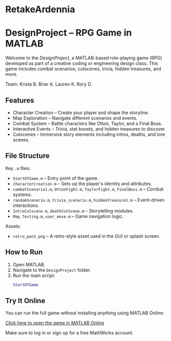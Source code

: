 # RetakeArdennia
# DesignProject – RPG Game in MATLAB

Welcome to the *DesignProject*, a MATLAB-based role-playing game (RPG) developed as part of a creative coding or engineering design class. This game includes combat scenarios, cutscenes, trivia, hidden treasures, and more.

Team:
Krista B.
Briar A.
Lauren K.
Rory D.

## Features

- Character Creation – Create your player and shape the storyline.
- Map Exploration – Navigate different scenarios and events.
- Combat System – Battle characters like Otton, Taylor, and a Final Boss.
- Interactive Events – Trivia, stat boosts, and hidden treasures to discover.
- Cutscenes – Immersive story elements including intros, deaths, and lore scenes.

## File Structure

Key `.m` files:
- `StartOfGame.m` – Entry point of the game.
- `characterCreation.m` – Sets up the player's identity and attributes.
- `combatScenario1.m`, `OttonFight.m`, `TaylorFight.m`, `FinalBoss.m` – Combat systems.
- `randomScenario.m`, `trivia_scenario.m`, `hiddenTreasure1.m` – Event-driven interactions.
- `IntroCutscene.m`, `deathCutScene.m` – Storytelling modules.
- `Map_Testing.m`, `user_move.m` – Game navigation logic.

Assets:
- `retro_pack.png` – A retro-style asset used in the GUI or splash screen.

## How to Run

1. Open MATLAB.
2. Navigate to the `DesignProject` folder.
3. Run the main script:
   ```matlab
   StartOfGame
## Try It Online

You can run the full game without installing anything using MATLAB Online:

[Click here to open the game in MATLAB Online](https://matlab.mathworks.com/...)

Make sure to log in or sign up for a free MathWorks account.

